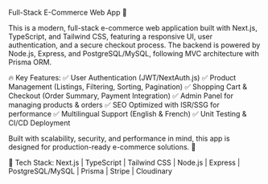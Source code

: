 Full-Stack E-Commerce Web App 🚀

This is a modern, full-stack e-commerce web application built with Next.js, TypeScript, and Tailwind CSS, featuring a responsive UI, user authentication, and a secure checkout process. The backend is powered by Node.js, Express, and PostgreSQL/MySQL, following MVC architecture with Prisma ORM.

🔥 Key Features:
✅ User Authentication (JWT/NextAuth.js)
✅ Product Management (Listings, Filtering, Sorting, Pagination)
✅ Shopping Cart & Checkout (Order Summary, Payment Integration)
✅ Admin Panel for managing products & orders
✅ SEO Optimized with ISR/SSG for performance
✅ Multilingual Support (English & French)
✅ Unit Testing & CI/CD Deployment

Built with scalability, security, and performance in mind, this app is designed for production-ready e-commerce solutions. 🚀

📌 Tech Stack: Next.js | TypeScript | Tailwind CSS | Node.js | Express | PostgreSQL/MySQL | Prisma | Stripe | Cloudinary